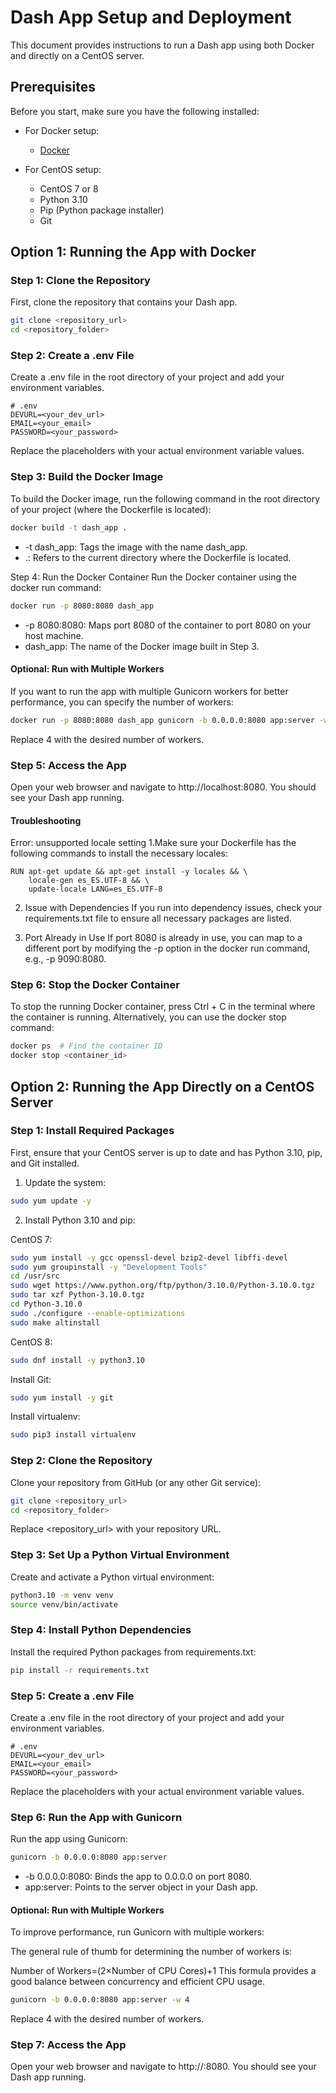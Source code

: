 # Dash App Setup and Deployment

This document provides instructions to run a Dash app using both Docker and directly on a CentOS server.

## Prerequisites

Before you start, make sure you have the following installed:

- For Docker setup:
  - [Docker](https://docs.docker.com/get-docker/)

- For CentOS setup:
  - CentOS 7 or 8
  - Python 3.10
  - Pip (Python package installer)
  - Git

## Option 1: Running the App with Docker

### Step 1: Clone the Repository

First, clone the repository that contains your Dash app.

```bash
git clone <repository_url>
cd <repository_folder>
```

### Step 2: Create a .env File
Create a .env file in the root directory of your project and add your environment variables.

```dosini
# .env
DEVURL=<your_dev_url>
EMAIL=<your_email>
PASSWORD=<your_password>
```

Replace the placeholders with your actual environment variable values.

### Step 3: Build the Docker Image
To build the Docker image, run the following command in the root directory of your project (where the Dockerfile is located):

```bash
docker build -t dash_app .
```

- -t dash_app: Tags the image with the name dash_app.
- .: Refers to the current directory where the Dockerfile is located.

Step 4: Run the Docker Container
Run the Docker container using the docker run command:

```bash
docker run -p 8080:8080 dash_app
```

- -p 8080:8080: Maps port 8080 of the container to port 8080 on your host machine.
- dash_app: The name of the Docker image built in Step 3.

#### Optional: Run with Multiple Workers
If you want to run the app with multiple Gunicorn workers for better performance, you can specify the number of workers:

```bash
docker run -p 8080:8080 dash_app gunicorn -b 0.0.0.0:8080 app:server -w 4
```

Replace 4 with the desired number of workers.

### Step 5: Access the App
Open your web browser and navigate to http://localhost:8080. You should see your Dash app running.

#### Troubleshooting
Error: unsupported locale setting
1.Make sure your Dockerfile has the following commands to install the necessary locales:

```
RUN apt-get update && apt-get install -y locales && \
    locale-gen es_ES.UTF-8 && \
    update-locale LANG=es_ES.UTF-8
```

2. Issue with Dependencies
If you run into dependency issues, check your requirements.txt file to ensure all necessary packages are listed.

3. Port Already in Use
If port 8080 is already in use, you can map to a different port by modifying the -p option in the docker run command, e.g., -p 9090:8080.

### Step 6: Stop the Docker Container
To stop the running Docker container, press Ctrl + C in the terminal where the container is running. Alternatively, you can use the docker stop command:

```bash
docker ps  # Find the container ID
docker stop <container_id>
```

## Option 2: Running the App Directly on a CentOS Server
### Step 1: Install Required Packages
First, ensure that your CentOS server is up to date and has Python 3.10, pip, and Git installed.

1. Update the system:

```bash
sudo yum update -y
```

2. Install Python 3.10 and pip:

CentOS 7:

```bash
sudo yum install -y gcc openssl-devel bzip2-devel libffi-devel
sudo yum groupinstall -y "Development Tools"
cd /usr/src
sudo wget https://www.python.org/ftp/python/3.10.0/Python-3.10.0.tgz
sudo tar xzf Python-3.10.0.tgz
cd Python-3.10.0
sudo ./configure --enable-optimizations
sudo make altinstall
```

CentOS 8:

```bash
sudo dnf install -y python3.10
```

Install Git:

```bash
sudo yum install -y git
```

Install virtualenv:

```bash
sudo pip3 install virtualenv
```

### Step 2: Clone the Repository
Clone your repository from GitHub (or any other Git service):

```bash
git clone <repository_url>
cd <repository_folder>
```

Replace <repository_url> with your repository URL.

### Step 3: Set Up a Python Virtual Environment
Create and activate a Python virtual environment:

```bash
python3.10 -m venv venv
source venv/bin/activate
```

### Step 4: Install Python Dependencies
Install the required Python packages from requirements.txt:

```bash
pip install -r requirements.txt
```

### Step 5: Create a .env File
Create a .env file in the root directory of your project and add your environment variables.

```dosini
# .env
DEVURL=<your_dev_url>
EMAIL=<your_email>
PASSWORD=<your_password>
```

Replace the placeholders with your actual environment variable values.

### Step 6: Run the App with Gunicorn
Run the app using Gunicorn:

```bash
gunicorn -b 0.0.0.0:8080 app:server
```

- -b 0.0.0.0:8080: Binds the app to 0.0.0.0 on port 8080.
- app:server: Points to the server object in your Dash app.

#### Optional: Run with Multiple Workers
To improve performance, run Gunicorn with multiple workers:

The general rule of thumb for determining the number of workers is:

Number of Workers=(2×Number of CPU Cores)+1
This formula provides a good balance between concurrency and efficient CPU usage.

```bash
gunicorn -b 0.0.0.0:8080 app:server -w 4
```

Replace 4 with the desired number of workers.

### Step 7: Access the App
Open your web browser and navigate to http://<your-server-ip>:8080. You should see your Dash app running.